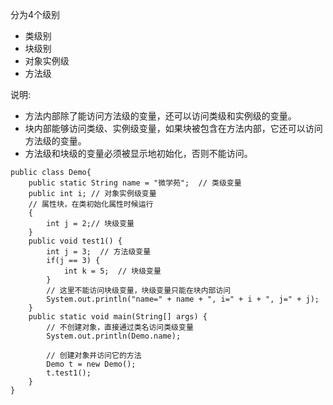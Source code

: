 分为4个级别
- 类级别 
- 块级别
- 对象实例级
- 方法级

说明:
- 方法内部除了能访问方法级的变量，还可以访问类级和实例级的变量。
- 块内部能够访问类级、实例级变量，如果块被包含在方法内部，它还可以访问方法级的变量。
- 方法级和块级的变量必须被显示地初始化，否则不能访问。


```
public class Demo{
    public static String name = "微学苑";  // 类级变量
    public int i; // 对象实例级变量
    // 属性块，在类初始化属性时候运行
    {
        int j = 2;// 块级变量
    }
    public void test1() {
        int j = 3;  // 方法级变量
        if(j == 3) {
            int k = 5;  // 块级变量
        }
        // 这里不能访问块级变量，块级变量只能在块内部访问
        System.out.println("name=" + name + ", i=" + i + ", j=" + j);
    }
    public static void main(String[] args) {
        // 不创建对象，直接通过类名访问类级变量
        System.out.println(Demo.name);
       
        // 创建对象并访问它的方法
        Demo t = new Demo();
        t.test1();
    }
}
```